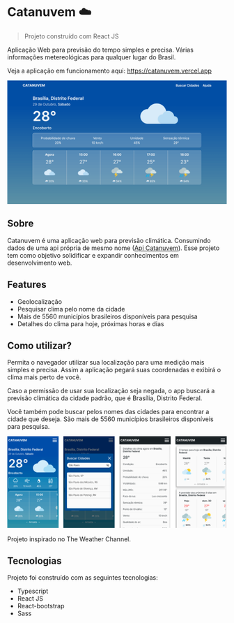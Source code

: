 # Catanuvem ☁️
> Projeto construído com React JS

Aplicação Web para previsão do tempo simples e precisa. Várias informações metereológicas para qualquer lugar do Brasil.

Veja a aplicação em funcionamento aqui: https://catanuvem.vercel.app

![Página Inicial](./public/images/screenshoots/screen0.svg "Catanuvem página inicial")

## Sobre

Catanuvem é uma aplicação web para previsão climática. Consumindo dados de uma api própria de mesmo nome ([Api Catanuvem](https://github.com/DievanoD/api-catanuvem)). Esse projeto tem como objetivo solidificar e expandir conhecimentos em desenvolvimento web.

## Features

- Geolocalização
- Pesquisar clima pelo nome da cidade
- Mais de 5560 municípios brasileiros disponíveis para pesquisa
- Detalhes do clima para hoje, próximas horas e dias

## Como utilizar?

Permita o navegador utilizar sua localização para uma medição mais simples e precisa. Assim a aplicação pegará suas coordenadas e exibirá o clima mais perto de você.

Caso a permissão de usar sua localização seja negada, o app buscará a previsão climática da cidade padrão, que é Brasília, Distrito Federal.

Você também pode buscar pelos nomes das cidades para encontrar a cidade que deseja. São mais de 5560 municípios brasileiros disponíveis para pesquisa.

![Telas Catanuvem](public/images/screenshoots/screens.svg "Telas Catanuvem")

Projeto inspirado no The Weather Channel.

## Tecnologias

Projeto foi construído com as seguintes tecnologias:

- Typescript
- React JS
- React-bootstrap
- Sass